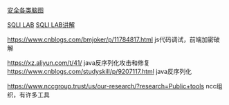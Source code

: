 [安全各类脑图](https://github.com/laoxiajiadeyun/Mind-Map)

[SQLI LAB]()
[SQLI LAB讲解](https://blog.csdn.net/qq_41420747/article/details/81836327#Less-1%20GET%20-%20Error%20based%20-%20Single%20quotes%20-%20String(%E5%9F%BA%E4%BA%8E%E9%94%99%E8%AF%AF%E7%9A%84GET%E5%8D%95%E5%BC%95%E5%8F%B7%E5%AD%97%E7%AC%A6%E5%9E%8B%E6%B3%A8%E5%85%A5))



https://www.cnblogs.com/bmjoker/p/11784817.html  js代码调试，前端加密破解

https://xz.aliyun.com/t/41/  java反序列化攻击和修复
https://www.cnblogs.com/studyskill/p/9207117.html  java反序列化

https://www.nccgroup.trust/us/our-research/?research=Public+tools  ncc组织，有许多工具
